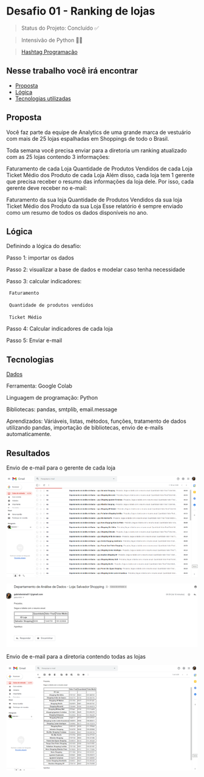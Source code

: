 # Desafio 01 - Ranking de lojas


> Status do Projeto: Concluído ✅

> Intensivão de Python 👨‍🏫

> [Hashtag Programação](https://www.youtube.com/channel/UCafFexaRoRylOKdzGBU6Pgg)

## Nesse trabalho você irá encontrar 

- [Proposta](#proposta)
- [Lógica](#lógica)
- [Tecnologias utilizadas](#tecnologias)

## Proposta

Você faz parte da equipe de Analytics de uma grande marca de vestuário com mais de 25 lojas espalhadas em Shoppings de todo o Brasil.

Toda semana você precisa enviar para a diretoria um ranking atualizado com as 25 lojas contendo 3 informações:

Faturamento de cada Loja
Quantidade de Produtos Vendidos de cada Loja
Ticket Médio dos Produto de cada Loja
Além disso, cada loja tem 1 gerente que precisa receber o resumo das informações da loja dele. Por isso, cada gerente deve receber no e-mail:

Faturamento da sua loja
Quantidade de Produtos Vendidos da sua loja
Ticket Médio dos Produto da sua Loja
Esse relatório é sempre enviado como um resumo de todos os dados disponíveis no ano.

## Lógica

Definindo a lógica do desafio:

Passo 1: importar os dados

Passo 2: visualizar a base de dados e modelar caso tenha necessidade

Passo 3: calcular indicadores:

     Faturamento

     Quantidade de produtos vendidos

     Ticket Médio

Passo 4: Calcular indicadores de cada loja

Passo 5: Enviar e-mail

## Tecnologias

[Dados](https://github.com/GabrieleGVieira/Desafio01-Intesivo_Python/blob/main/docs/Vendas.xlsx)

Ferramenta: Google Colab

Linguagem de programação: Python

Bibliotecas: pandas, smtplib, email.message

Aprendizados: Váriáveis, listas, métodos, funções, tratamento de dados utilizando pandas, importação de bibliotecas, envio de e-mails automaticamente.

## Resultados

Envio de e-mail para o gerente de cada loja

![alt text](https://github.com/GabrieleGVieira/Desafio01-Intesivo_Python/blob/main/docs/resultado.png)

![alt text](https://github.com/GabrieleGVieira/Desafio01-Intesivo_Python/blob/main/docs/resultado3.png)

Envio de e-mail para a diretoria contendo todas as lojas

![alt text](https://github.com/GabrieleGVieira/Desafio01-Intesivo_Python/blob/main/docs/resultado2.png)


